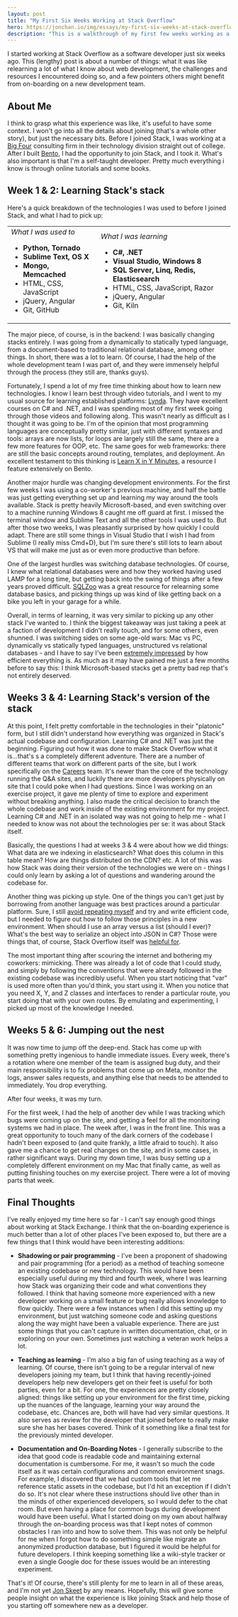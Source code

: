 ```yaml
---
layout: post
title: "My First Six Weeks Working at Stack Overflow"
hero: https://jonchan.io/img/essays/my-first-six-weeks-at-stack-overflow.jpeg
description: "This is a walkthrough of my first few weeks working as a developer at Stack Overflow: onboarding, learning, and my experiences inside the company"
---
```


I started working at Stack Overflow as a software developer just six weeks ago. This (lengthy) post is about a number of things: what it was like relearning a lot of what I know about web development, the challenges and resources I encountered doing so, and a few pointers others might benefit from on-boarding on a new development team.

## About Me

I think to grasp what this experience was like, it's useful to have some context. I won't go into all the details about joining (that's a whole other story), but just the necessary bits. Before I joined Stack, I was working at a [Big Four](http://en.wikipedia.org/wiki/Big_Four_(audit_firms)) consulting firm in their technology division straight out of college. After I built [Bento](http://bento.io/), I had the opportunity to join Stack, and I took it. What's also important is that I'm a self-taught developer. Pretty much everything i know is through online tutorials and some books.

## Week 1 & 2: Learning Stack's stack

Here's a quick breakdown of the technologies I was used to before I joined Stack, and what I had to pick up:

<table>
	<tr>
		<td>
			<em>What I was used to</em>
			<ul>
				<li><strong>Python, Tornado</strong></li>
				<li><strong>Sublime Text, OS X</strong></li>
				<li><strong>Mongo, Memcached</strong></li>
				<li>HTML, CSS, JavaScript</li>
				<li>jQuery, Angular</li>
				<li>Git, GitHub</li>
			</ul>
 		</td>
 		<td>
			<em>What I was learning</em>
			<ul>
				<li><strong>C#, .NET</strong></li>
				<li><strong>Visual Studio, Windows 8</strong></li>
				<li><strong>SQL Server, Linq, Redis, Elasticsearch</strong></li>
				<li>HTML, CSS, JavaScript, Razor</li>
				<li>jQuery, Angular</li>
				<li>Git, Kiln</li>
			</ul>
 		</td>
 	</tr>
</table>

The major piece, of course, is in the backend: I was basically changing stacks entirely. I was going from a dynamically to statically typed language, from a document-based to traditional relational database, among other things. In short, there was a lot to learn. Of course, I had the help of the whole development team I was part of, and they were immensely helpful through the process (they still are, thanks guys).

Fortunately, I spend a lot of my free time thinking about how to learn new technologies. I know I learn best through video tutorials, and I went to my usual source for learning established platforms: [Lynda](http://lynda.com/). They have excellent courses on C# and .NET, and I was spending most of my first week going through those videos and following along. This wasn't nearly as difficult as I thought it was going to be. I'm of the opinion that most programming languages are conceptually pretty similar, just with different syntaxes and tools: arrays are now lists, for loops are largely still the same, there are a few more features for OOP, etc. The same goes for web frameworks: there are still the basic concepts around routing, templates, and deployment. An excellent testament to this thinking is [Learn X in Y Minutes](http://learnxinyminutes.com/), a resource I feature extensively on Bento.

Another major hurdle was changing development environments. For the first few weeks I was using a co-worker's previous machine, and half the battle was just getting everything set up and learning my way around the tools available.  Stack is pretty heavily Microsoft-based, and even switching over to a machine running Windows 8 caught me off guard at first. I missed the terminal window and Sublime Text and all the other tools I was used to. But after those two weeks, I was pleasantly surprised by how quickly I could adapt. There are still some things in Visual Studio that I wish I had from Sublime (I really miss Cmd+D), but I'm sure there's still lots to learn about VS that will make me just as or even more productive than before.

One of the largest hurdles was switching database technologies. Of course, I knew what relational databases were and how they worked having used LAMP for a long time, but getting back into the swing of things after a few years proved difficult. [SQLZoo](http://sqlzoo.net/wiki/Main_Page) was a great resource for relearning some database basics, and picking things up was kind of like getting back on a bike you left in your garage for a while.

Overall, in terms of learning, it was very similar to picking up any other stack I've wanted to. I think the biggest takeaway was just taking a peek at a faction of development I didn't really touch, and for some others, even shunned. I was switching sides on some age-old wars: Mac vs PC, dynamically vs statically typed languages, unstructured vs relational databases - and I have to say I've been [extremely impressed](http://nickcraver.com/blog/2013/11/22/what-it-takes-to-run-stack-overflow/) by how efficient everything is. As much as it may have pained me just a few months before to say this: I think Microsoft-based stacks get a pretty bad rep that's not entirely deserved.

## Weeks 3 & 4: Learning Stack's version of the stack

At this point, I felt pretty comfortable in the technologies in their "platonic" form, but I still didn't understand how everything was organized in Stack's actual codebase and configuration. Learning C# and .NET was just the beginning. Figuring out how it was done to make Stack Overflow what it is...that's s a completely different adventure. There are a number of different teams that work on different parts of the site, but I work specifically on the [Careers](http://careers.stackoverflow.com/) team. It's newer than the core of the technology running the Q&A sites, and luckily there are more developers physically on site that I could poke when I had questions. Since I was working on an exercise project, it gave me plenty of time to explore and experiment without breaking anything. I also made the critical decision to branch the whole codebase and work inside of the existing environment for my project. Learning C# and .NET in an isolated way was not going to help me - what I needed to know was not about the technologies per se: it was about Stack itself.

Basically, the questions I had at weeks 3 & 4 were about how we did things: What data are we indexing in elasticsearch? What does this column in this table mean? How are things distributed on the CDN? etc. A lot of this was how Stack was doing their version of the technologies we were on - things I could only learn by asking a lot of questions and wandering around the codebase for.

Another thing was picking up style. One of the things you can't get just by borrowing from another language was best practices around a particular platform. Sure, I still [avoid repeating myself](http://en.wikipedia.org/wiki/Don't_repeat_yourself) and try and write efficient code, but I needed to figure out how to follow those principles in a new environment. When should I use an array versus a list (should I ever)? What's the best way to serialize an object into JSON in C#? Those were things that, of course, Stack Overflow itself was [helpful for](http://stackoverflow.com/questions/6201529/turn-c-sharp-object-into-a-json-string-in-net-4).

The most important thing after scouring the internet and bothering my coworkers: mimicking. There was already a lot of code that I could study, and simply by following the conventions that were already followed in the existing codebase was incredibly useful. When you start noticing that "var" is used more often than you'd think, you start using it. When you notice that you need X, Y, and Z classes and interfaces to render a particular route, you start doing that with your own routes. By emulating and experimenting, I picked up most of the knowledge I needed.

## Weeks 5 & 6: Jumping out the nest

It was now time to jump off the deep-end. Stack has come up with something pretty ingenious to handle immediate issues. Every week, there's a rotation where one member of the team is assigned bug duty, and their main responsibility is to fix problems that come up on Meta, monitor the logs, answer sales requests, and anything else that needs to be attended to immediately. You drop everything.

After four weeks, it was my turn.

For the first week, I had the help of another dev while I was tracking which bugs were coming up on the site, and getting a feel for all the monitoring systems we had in place. The week after, I was in the front line. This was a great opportunity to touch many of the dark corners of the codebase I hadn't been exposed to (and quite frankly, a little afraid to touch). It also gave me a chance to get real changes on the site, and in some cases, in rather significant ways. During my down time, I was busy setting up a completely different environment on my Mac that finally came, as well as putting finishing touches on my exercise project. There were a lot of moving parts that week.

## Final Thoughts

I've really enjoyed my time here so far - I can't say enough good things about working at Stack Exchange. I think that the on-boarding experience is much better than a lot of other places I've been exposed to, but there are a few things that I think would have been interesting additions:

 - **Shadowing or pair programming** - I've been a proponent of shadowing and pair programming (for a period) as a method of teaching someone an existing codebase or new technology. This would have been especially useful during my third and fourth week, where I was learning how Stack was organizing their code and what conventions they followed. I think that having someone more experienced with a new developer working on a small feature or bug really allows knowledge to flow quickly. There were a few instances when I did this setting up my environment, but just watching someone code and asking questions along the way might have been a valuable experience. There are just some things that you can't capture in written documentation, chat, or in exploring on your own. Sometimes just watching a veteran work helps a lot.

 - **Teaching as learning** - I'm also a big fan of using teaching as a way of learning. Of course, there isn't going to be a regular interval of new developers joining my team, but I think that having recently-joined developers help new developers get on their feet is useful for both parties, even for a bit. For one, the experiences are pretty closely aligned: things like setting up your environment for the first time, picking up the nuances of the language, learning your way around the codebase, etc. Chances are, both will have had very similar questions. It also serves as review for the developer that joined before to really make sure she has her bases covered. Think of it something like a final test for the previously minted developer.

 - **Documentation and On-Boarding Notes** - I generally subscribe to the idea that good code is readable code and maintaining external documentation is cumbersome. For me, it wasn't so much the code itself as it was certain configurations and common environment snags. For example, I discovered that we had custom tools that let me reference static assets in the codebase, but I'd hit an exception if I didn't do so. It's not clear where these instructions should live other than in the minds of other experienced developers, so I would defer to the chat room. But even having a place for common bugs during development would have been useful. What I started doing on my own about halfway through the on-boarding process was that I kept notes of common obstacles I ran into and how to solve them. This was not only be helpful for me when I forgot how to do something simple like migrate an anonymized production database, but I figured it would be helpful for future developers. I think keeping something like a wiki-style tracker or even a single Google doc for these issues would be an interesting experiment.

That's it! Of course, there's still plenty for me to learn in all of these areas, and I'm not yet [Jon Skeet](http://meta.stackoverflow.com/questions/9134/jon-skeet-facts) by any means. Hopefully, this will give some people insight on what the experience is like joining Stack and help those of you starting off somewhere new as a developer.